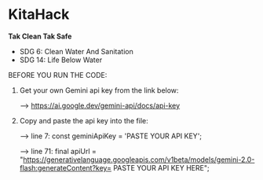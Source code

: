# KitaHack

**Tak Clean Tak Safe**

- SDG 6: Clean Water And Sanitation
- SDG 14: Life Below Water


BEFORE YOU RUN THE CODE:

  1. Get your own Gemini api key from the link below:
  
      --> https://ai.google.dev/gemini-api/docs/api-key
  
  2. Copy and paste the api key into the file:
  
      --> line 7: const geminiApiKey = 'PASTE YOUR API KEY';
     
      --> line 71: final apiUrl = "https://generativelanguage.googleapis.com/v1beta/models/gemini-2.0-flash:generateContent?key= PASTE YOUR API KEY HERE";
